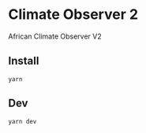 # Climate Observer 2

African Climate Observer V2

## Install

```
yarn
```

## Dev

```
yarn dev
```